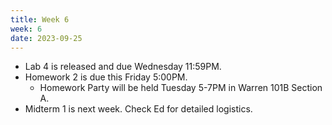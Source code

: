 ```yaml
---
title: Week 6
week: 6
date: 2023-09-25
---
```


- Lab 4 is released and due Wednesday 11:59PM.
- Homework 2 is due this Friday 5:00PM.
    - Homework Party will be held Tuesday 5-7PM in Warren 101B Section A.
- Midterm 1 is next week. Check Ed for detailed logistics.